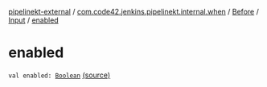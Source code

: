 [pipelinekt-external](../../../index.md) / [com.code42.jenkins.pipelinekt.internal.when](../../index.md) / [Before](../index.md) / [Input](index.md) / [enabled](./enabled.md)

# enabled

`val enabled: `[`Boolean`](https://kotlinlang.org/api/latest/jvm/stdlib/kotlin/-boolean/index.html) [(source)](https://github.com/code42/pipelinekt/tree/master/internal/src/main/kotlin/com/code42/jenkins/pipelinekt/internal/when/Before.kt#L15)